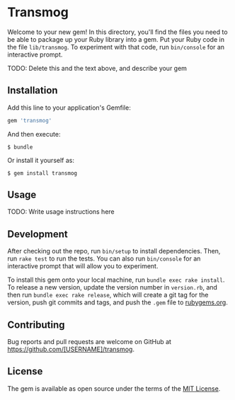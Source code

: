 # Transmog

Welcome to your new gem! In this directory, you'll find the files you need to be able to package up your Ruby library into a gem. Put your Ruby code in the file `lib/transmog`. To experiment with that code, run `bin/console` for an interactive prompt.

TODO: Delete this and the text above, and describe your gem

## Installation

Add this line to your application's Gemfile:

```ruby
gem 'transmog'
```

And then execute:

    $ bundle

Or install it yourself as:

    $ gem install transmog

## Usage

TODO: Write usage instructions here

## Development

After checking out the repo, run `bin/setup` to install dependencies. Then, run `rake test` to run the tests. You can also run `bin/console` for an interactive prompt that will allow you to experiment.

To install this gem onto your local machine, run `bundle exec rake install`. To release a new version, update the version number in `version.rb`, and then run `bundle exec rake release`, which will create a git tag for the version, push git commits and tags, and push the `.gem` file to [rubygems.org](https://rubygems.org).

## Contributing

Bug reports and pull requests are welcome on GitHub at https://github.com/[USERNAME]/transmog.


## License

The gem is available as open source under the terms of the [MIT License](http://opensource.org/licenses/MIT).

